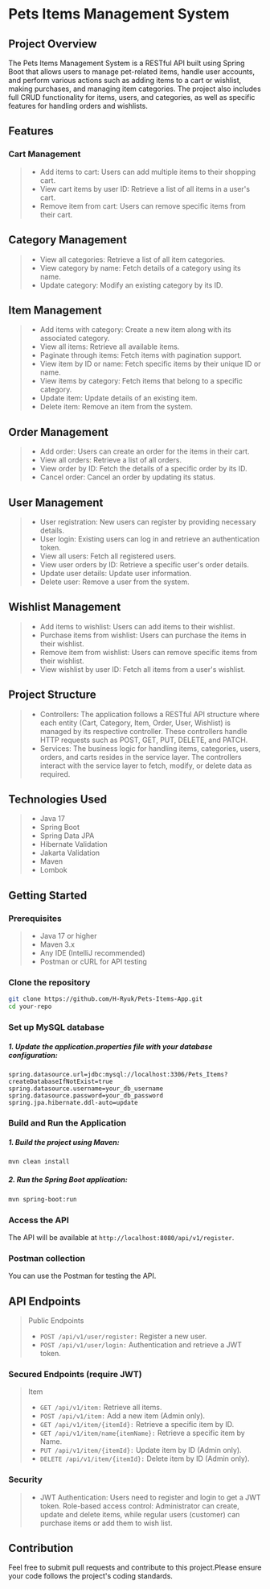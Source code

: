 # Pets Items Management System
## Project Overview
The Pets Items Management System is a RESTful API built using Spring Boot that allows users to manage pet-related items, handle user accounts, and perform various actions such as adding items to a cart or wishlist, making purchases, and managing item categories. The project also includes full CRUD functionality for items, users, and categories, as well as specific features for handling orders and wishlists.
## Features
### Cart Management
> * Add items to cart: Users can add multiple items to their shopping cart.
> * View cart items by user ID: Retrieve a list of all items in a user's cart.
> * Remove item from cart: Users can remove specific items from their cart.

## Category Management
> * View all categories: Retrieve a list of all item categories.
> * View category by name: Fetch details of a category using its name.
> * Update category: Modify an existing category by its ID.

## Item Management
> * Add items with category: Create a new item along with its associated category.
> * View all items: Retrieve all available items.
> * Paginate through items: Fetch items with pagination support.
> * View item by ID or name: Fetch specific items by their unique ID or name.
> * View items by category: Fetch items that belong to a specific category.
> * Update item: Update details of an existing item.
> * Delete item: Remove an item from the system.

## Order Management
> * Add order: Users can create an order for the items in their cart.
> * View all orders: Retrieve a list of all orders.
> * View order by ID: Fetch the details of a specific order by its ID.
> * Cancel order: Cancel an order by updating its status.

## User Management
> * User registration: New users can register by providing necessary details.
> * User login: Existing users can log in and retrieve an authentication token.
> * View all users: Fetch all registered users.
> * View user orders by ID: Retrieve a specific user's order details.
> * Update user details: Update user information.
> * Delete user: Remove a user from the system.
## Wishlist Management
> * Add items to wishlist: Users can add items to their wishlist.
> * Purchase items from wishlist: Users can purchase the items in their wishlist.
> * Remove item from wishlist: Users can remove specific items from their wishlist.
> * View wishlist by user ID: Fetch all items from a user's wishlist.

## Project Structure
> * Controllers: The application follows a RESTful API structure where each entity (Cart, Category, Item, Order, User, Wishlist) is managed by its respective controller. These controllers handle HTTP requests such as POST, GET, PUT, DELETE, and PATCH.
> * Services: The business logic for handling items, categories, users, orders, and carts resides in the service layer. The controllers interact with the service layer to fetch, modify, or delete data as required.

## Technologies Used
> * Java 17
> * Spring Boot
> * Spring Data JPA
> * Hibernate Validation
> * Jakarta Validation
> * Maven
> * Lombok

## Getting Started
### Prerequisites
> * Java 17 or higher
> * Maven 3.x
> * Any IDE (IntelliJ recommended)
> * Postman or cURL for API testing

### Clone the repository
```bash
git clone https://github.com/H-Ryuk/Pets-Items-App.git
cd your-repo
```
### Set up MySQL database
##### 1. Update the application.properties file with your database configuration:
```properties
spring.datasource.url=jdbc:mysql://localhost:3306/Pets_Items?createDatabaseIfNotExist=true
spring.datasource.username=your_db_username
spring.datasource.password=your_db_password
spring.jpa.hibernate.ddl-auto=update
```
### Build and Run the Application
##### 1. Build the project using Maven:
```bash
mvn clean install
```
##### 2. Run the Spring Boot application:
````bash
mvn spring-boot:run
````
### Access the API
The API will be available at ``http://localhost:8080/api/v1/register``.
### Postman collection
You can use the Postman for testing the API.
## API Endpoints
> Public Endpoints
> * ``POST /api/v1/user/register:`` Register a new user.
> * ``POST /api/v1/user/login:`` Authentication and retrieve a JWT token.
### Secured Endpoints (require JWT)
> Item
> * ``GET /api/v1/item:`` Retrieve all items.
> * ``POST /api/v1/item:`` Add a new item (Admin only).
> * ``GET /api/v1/item/{itemId}:`` Retrieve a specific item by ID.
> * ``GET /api/v1/item/name{itemName}:`` Retrieve a specific item by Name.
> * ``PUT /api/v1/item/{itemId}:`` Update item by ID (Admin only).
> * ``DELETE /api/v1/item/{itemId}:`` Delete item by ID (Admin only).

### Security
> * JWT Authentication: Users need to register and login to get a JWT token.
    Role-based access control: Administrator can create, update and delete items, while regular users (customer) can purchase items or add them to wish list.
## Contribution
Feel free to submit pull requests and contribute to this project.Please ensure your code follows the project's coding standards.

    
